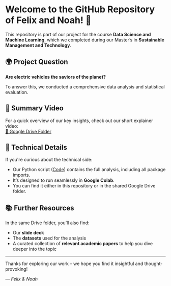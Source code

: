 # Welcome to the GitHub Repository of Felix and Noah! 👋

This repository is part of our project for the course **Data Science and Machine Learning**, which we completed during our Master’s in **Sustainable Management and Technology**.

## 🌍 Project Question

**Are electric vehicles the saviors of the planet?**

To answer this, we conducted a comprehensive data analysis and statistical evaluation.

## 🎥 Summary Video

For a quick overview of our key insights, check out our short explainer video:  
[📂 Google Drive Folder](https://drive.google.com/drive/folders/16OSAKP3AEQeFXk41RryA7yzPed4q6G2h?usp=sharing)

## 🧠 Technical Details

If you're curious about the technical side:

- Our Python script ([Code](./Code.ipynb)) contains the full analysis, including all package imports.
- It’s designed to run seamlessly in **Google Colab**.
- You can find it either in this repository or in the shared Google Drive folder.

## 📚 Further Resources

In the same Drive folder, you’ll also find:

- Our **slide deck**
- The **datasets** used for the analysis
- A curated collection of **relevant academic papers** to help you dive deeper into the topic

---

Thanks for exploring our work – we hope you find it insightful and thought-provoking!

— *Felix & Noah*
